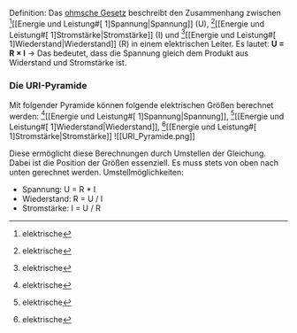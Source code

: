 Definition: Das [ohmsche Gesetz](https://de.wikipedia.org/wiki/Ohmsches_Gesetz) beschreibt den Zusammenhang zwischen [^1][[Energie und Leistung#[ 1]Spannung|Spannung]] (U), [^1][[Energie und Leistung#[ 1]Stromstärke|Stromstärke]] (I) und [^1][[Energie und Leistung#[ 1]Wiederstand|Wiederstand]] (R) in einem elektrischen Leiter. Es lautet:
**U = R × I**
-> Das bedeutet, dass die Spannung gleich dem Produkt aus Widerstand und Stromstärke ist.
### Die URI-Pyramide
Mit folgender Pyramide können folgende elektrischen Größen berechnet werden:
[^1][[Energie und Leistung#[ 1]Spannung|Spannung]], [^1][[Energie und Leistung#[ 1]Wiederstand|Wiederstand]], [^1][[Energie und Leistung#[ 1]Stromstärke|Stromstärke]]
![[URI_Pyramide.png]]

Diese ermöglicht diese Berechnungen durch Umstellen der Gleichung. Dabei ist die Position der Größen essenziell. Es muss stets von oben nach unten gerechnet werden.
Umstellmöglichkeiten:
- Spannung: U = R * I
- Wiederstand: R = U / I
- Stromstärke: I = U / R


[^1]: elektrische
